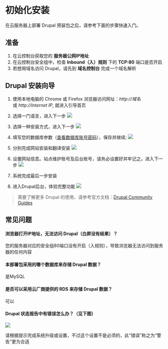 # 初始化安装

在云服务器上部署 Drupal 预装包之后，请参考下面的步骤快速入门。

## 准备

1. 在云控制台获取您的 **服务器公网IP地址** 
2. 在云控制台安全组中，检查 **Inbound（入）规则** 下的 **TCP:80** 端口是否开启
3. 若想用域名访问 Drupal，请先到 **域名控制台** 完成一个域名解析

## Drupal 安装向导

1. 使用本地电脑的 Chrome 或 Firefox 浏览器访问网址：*http://域名* 或 *http://Internet IP*, 就进入引导首页

2.  选择一门语言，进入下一步
    ![](https://libs.websoft9.com/Websoft9/DocsPicture/zh/drupal/drupal-install001-websoft9.png)
3.  选择一种安装方式，进入下一步
    ![](https://libs.websoft9.com/Websoft9/DocsPicture/zh/drupal/drupal-install002-websoft9.png)
4.  填写您的数据库参数（[查看数据库账号密码](/zh/stack-accounts.md#mysql)），保存并继续;
    ![](https://libs.websoft9.com/Websoft9/DocsPicture/zh/drupal/drupal-install003-websoft9.png)
5.  分别完成网站安装和翻译安装
    ![](https://libs.websoft9.com/Websoft9/DocsPicture/zh/drupal/drupal-install004-websoft9.png)
6.  设置网站信息。站点维护账号及后台账号，请务必设置好并牢记之。进入下一步
    ![](https://libs.websoft9.com/Websoft9/DocsPicture/zh/drupal/drupal-install005-websoft9.png)
7.  系统完成最后一步安装
8.  进入Drupal后台，体验完整功能
    ![](https://libs.websoft9.com/Websoft9/DocsPicture/zh/drupal/drupal-backend-websoft9.png)

> 需要了解更多 Drupal 的使用，请参考官方文档：[Drupal Community Guides](https://www.drupal.org/documentation)

## 常见问题

#### 浏览器打开IP地址，无法访问 Drupal（白屏没有结果）？

您的服务器对应的安全组80端口没有开启（入规则），导致浏览器无法访问到服务器的任何内容

#### 本部署包采用的哪个数据库来存储 Drupal 数据？

是MySQL

#### 是否可以采用云厂商提供的 RDS 来存储 Drupal 数据？

可以

#### Drupal 状态报告中有错误怎么办？（见下图）

![](https://libs.websoft9.com/Websoft9/DocsPicture/zh/drupal/drupal-status-websoft9.png)

请根据提示完成系统升级或设置，不过这个设置不是必须的，此“错误”称之为“警告”更为合适
